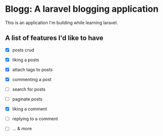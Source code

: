 # Blogg: A laravel blogging application

This is an application I'm building while learning laravel.

## A list of features I'd like to have

- [x] posts crud

- [x] liking a posts

- [x] attach tags to posts

- [x] commenting a post

- [ ] search for posts

- [ ] paginate posts

- [x] liking a comment

- [ ] replying to a comment

- [ ] ... & more

